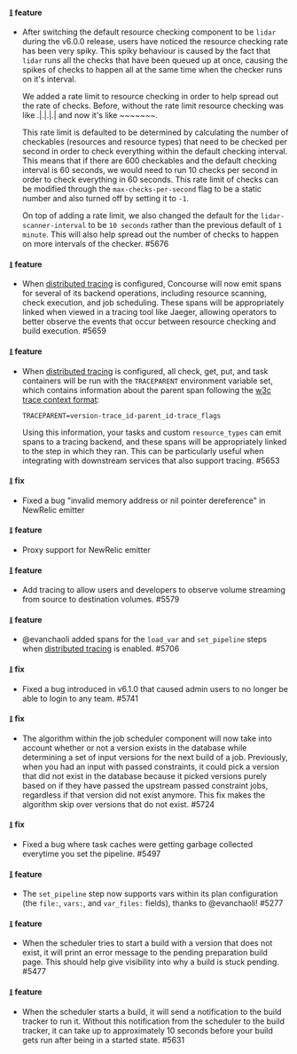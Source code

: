#### <sub><sup><a name="4624" href="#4624">:link:</a></sup></sub> feature

* After switching the default resource checking component to be `lidar` during the v6.0.0 release, users have noticed the resource checking rate has been very spiky. This spiky behaviour is caused by the fact that `lidar` runs all the checks that have been queued up at once, causing the spikes of checks to happen all at the same time when the checker runs on it's interval.

  We added a rate limit to resource checking in order to help spread out the rate of checks. Before, without the rate limit resource checking was like .|.|.|.| and now it's like ~~~~~~~.

  This rate limit is defaulted to be determined by calculating the number of checkables (resources and resource types) that need to be checked per second in order to check everything within the default checking interval. This means that if there are 600 checkables and the default checking interval is 60 seconds, we would need to run 10 checks per second in order to check everything in 60 seconds. This rate limit of checks can be modified through the `max-checks-per-second` flag to be a static number and also turned off by setting it to `-1`.

  On top of adding a rate limit, we also changed the default for the `lidar-scanner-interval` to be `10 seconds` rather than the previous default of `1 minute`. This will also help spread out the number of checks to happen on more intervals of the checker. #5676

#### <sub><sup><a name="5659" href="#5659">:link:</a></sup></sub> feature

* When [distributed tracing](https://concourse-ci.org/tracing.html) is configured, Concourse will now emit spans for several of its backend operations, including resource scanning, check execution, and job scheduling. These spans will be appropriately linked when viewed in a tracing tool like Jaeger, allowing operators to better observe the events that occur between resource checking and build execution. #5659

#### <sub><sup><a name="5653" href="#5653">:link:</a></sup></sub> feature

* When [distributed tracing](https://concourse-ci.org/tracing.html) is configured, all check, get, put, and task containers will be run with the `TRACEPARENT` environment variable set, which contains information about the parent span following the [w3c trace context format](https://www.w3.org/TR/trace-context/#traceparent-header):	

  ```	
  TRACEPARENT=version-trace_id-parent_id-trace_flags	
  ```	

  Using this information, your tasks and custom `resource_types` can emit spans to a tracing backend, and these spans will be appropriately linked to the step in which they ran. This can be particularly useful when integrating with downstream services that also support tracing. #5653

#### <sub><sup><a name="newrelic-checks-fix" href="#newrelic-checks-fix">:link:</a></sup></sub> fix

* Fixed a bug "invalid memory address or nil pointer dereference" in NewRelic emitter

#### <sub><sup><a name="5222" href="#5222">:link:</a></sup></sub> feature

* Proxy support for NewRelic emitter

#### <sub><sup><a name="5572" href="#5572">:link:</a></sup></sub> feature

* Add tracing to allow users and developers to observe volume streaming from source to destination volumes. #5579

#### <sub><sup><a name="5706" href="#5706">:link:</a></sup></sub> feature

* @evanchaoli added spans for the `load_var` and `set_pipeline` steps when [distributed tracing](https://concourse-ci.org/tracing.html) is enabled. #5706

#### <sub><sup><a name="5741" href="#5741">:link:</a></sup></sub> fix

* Fixed a bug introduced in v6.1.0 that caused admin users to no longer be able to login to any team. #5741

#### <sub><sup><a name="5724" href="#5724">:link:</a></sup></sub> fix

* The algorithm within the job scheduler component will now take into account whether or not a version exists in the database while determining a set of input versions for the next build of a job. Previously, when you had an input with passed constraints, it could pick a version that did not exist in the database because it picked versions purely based on if they have passed the upstream passed constraint jobs, regardless if that version did not exist anymore. This fix makes the algorithm skip over versions that do not exist. #5724

#### <sub><sup><a name="5497" href="#5497">:link:</a></sup></sub> fix

* Fixed a bug where task caches were getting garbage collected everytime you set the pipeline. #5497

#### <sub><sup><a name="5277" href="#5277">:link:</a></sup></sub> feature

* The `set_pipeline` step now supports vars within its plan configuration (the `file:`, `vars:`, and `var_files:` fields), thanks to @evanchaoli! #5277

#### <sub><sup><a name="5477" href="#5477">:link:</a></sup></sub> feature

* When the scheduler tries to start a build with a version that does not exist, it will print an error message to the pending preparation build page. This should help give visibility into why a build is stuck pending. #5477

#### <sub><sup><a name="5631" href="#5631">:link:</a></sup></sub> feature

* When the scheduler starts a build, it will send a notification to the build tracker to run it. Without this notification from the scheduler to the build tracker, it can take up to approximately 10 seconds before your build gets run after being in a started state. #5631


